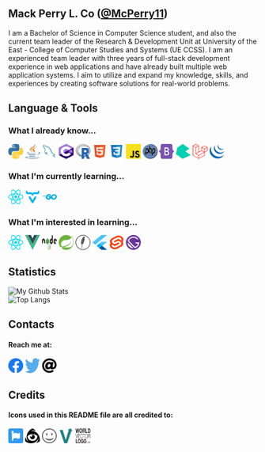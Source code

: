 ## Mack Perry L. Co ([@McPerry11](https://github.com/McPerry11))

I am a Bachelor of Science in Computer Science student, and also the current team leader of the Research & Development Unit at University of the East - College of Computer Studies and Systems (UE CCSS). I am an experienced team leader with three years of full-stack development experience in web applications and have already built multiple web application systems. I aim to utilize and expand my knowledge, skills, and experiences by creating software solutions for real-world problems.

## Language & Tools
### What I already know...
[<img src="https://github.com/McPerry11/McPerry11/blob/main/svg/python.svg" height="30px" width="30px" title="Python">](https://www.python.org/)
[<img src="https://github.com/McPerry11/McPerry11/blob/main/svg/java.svg" height="30px" width="30px" title="Java">](https://www.java.com/en/)
[<img src="https://github.com/McPerry11/McPerry11/blob/main/svg/mysql.svg" height="30px" width="30px" title="MySQL">](https://www.mysql.com/)
[<img src="https://github.com/McPerry11/McPerry11/blob/main/svg/c-sharp.svg" height="30px" width="30px" title="C#">](https://docs.microsoft.com/en-us/dotnet/csharp/)
[<img src="https://github.com/McPerry11/McPerry11/blob/main/svg/r-lang.svg" height="30px" width="30px" title="R">](https://www.r-project.org/)
[<img src="https://github.com/McPerry11/McPerry11/blob/main/svg/html.svg" height="30px" width="30px" title="HTML">](https://html.spec.whatwg.org/multipage/)
[<img src="https://github.com/McPerry11/McPerry11/blob/main/svg/css.svg" height="30px" width="30px" title="CSS">](https://www.w3.org/Style/CSS/)
[<img src="https://github.com/McPerry11/McPerry11/blob/main/svg/javascript.svg" height="30px" width="30px" title="JavaScript">](https://www.javascript.com/)
[<img src="https://github.com/McPerry11/McPerry11/blob/main/svg/php.svg" height="30px" width="30px" title="PHP">](https://www.php.net/)
[<img src="https://github.com/McPerry11/McPerry11/blob/main/svg/bootstrap-5-1.svg" height="30px" width="30px" title="Bootstrap">](https://getbootstrap.com/)
[<img src="https://github.com/McPerry11/McPerry11/blob/main/svg/bulma.svg" height="30px" width="30px" title="Bulma">](https://bulma.io/)
[<img src="https://github.com/McPerry11/McPerry11/blob/main/svg/laravel.svg" height="30px" width="30px" title="Laravel">](https://laravel.com/)
[<img src="https://github.com/McPerry11/McPerry11/blob/main/svg/jquery-icon.svg" height="30px" width="30px" title="JQuery">](https://jquery.com/)

### What I'm currently learning...
[<img src="https://github.com/McPerry11/McPerry11/blob/main/svg/react.svg" height="30px" width="30px" title="React Native">](https://reactnative.dev/)
[<img src="https://github.com/McPerry11/McPerry11/blob/main/svg/vaadin-icon.svg" height="30px" width="30px" title="Vaadin">](https://vaadin.com/)
[<img src="https://github.com/McPerry11/McPerry11/blob/main/svg/golang-icon.svg" height="30px" width="30px" title="Go">](https://golang.org/)

### What I'm interested in learning...
[<img src="https://github.com/McPerry11/McPerry11/blob/main/svg/react.svg" height="30px" width="30px" title="React">](https://reactjs.org/)
[<img src="https://github.com/McPerry11/McPerry11/blob/main/svg/vue.svg" height="30px" width="30px" title="Vue">](https://vuejs.org/)
[<img src="https://github.com/McPerry11/McPerry11/blob/main/svg/nodejs.svg" height="30px" width="30px" title="Node">](https://nodejs.org/en/)
[<img src="https://github.com/McPerry11/McPerry11/blob/main/svg/spring-icon.svg" height="30px" width="30px" title="Spring">](https://spring.io/)
[<img src="https://github.com/McPerry11/McPerry11/blob/main/svg/feathersjs.svg" height="30px" width="30px" title="Feathers">](https://feathersjs.com/)
[<img src="https://github.com/McPerry11/McPerry11/blob/main/svg/flutter.svg" height="30px" width="30px" title="Flutter">](https://flutter.dev/)
[<img src="https://github.com/McPerry11/McPerry11/blob/main/svg/svelte-1.svg" height="30px" width="30px" title="Svelte">](https://svelte.dev/)
[<img src="https://github.com/McPerry11/McPerry11/blob/main/svg/gatsbyjs-icon.svg" height="30px" width="30px" title="Gatsby">](https://www.gatsbyjs.com/)

## Statistics
![My Github Stats](https://github-readme-stats.vercel.app/api?username=McPerry11&theme=monokai&show_icons=true)\
![Top Langs](https://github-readme-stats.vercel.app/api/top-langs/?username=McPerry11)

## Contacts
#### Reach me at:
[<img src="https://github.com/McPerry11/McPerry11/blob/main/svg/facebook.svg" height="30px" width="30px" title="Facebook">](https://www.facebook.com/mcperry11)
[<img src="https://github.com/McPerry11/McPerry11/blob/main/svg/twitter.svg" height="30px" width="30px" title="Twitter">](https://twitter.com/McPerry_)
[<img src="https://github.com/McPerry11/McPerry11/blob/main/svg/at-solid.svg" height="30px" width="30px" title="Email">](mailto:mack.perry.co@gmail.com)

## Credits
#### Icons used in this README file are all credited to:
[<img src="https://github.com/McPerry11/McPerry11/blob/main/svg/fontawesome.svg" height="30px" width="30px" title="FontAwesome">](https://fontawesome.com/license)
[<img src="https://github.com/McPerry11/McPerry11/blob/main/svg/iconfinder.svg" height="30px" width="30px" title="Icon Finder">](https://www.iconfinder.com/)
[<img src="https://github.com/McPerry11/McPerry11/blob/main/svg/iconify.svg" height="30px" width="30px" title="Iconify">](https://iconify.design/)
[<img src="https://github.com/McPerry11/McPerry11/blob/main/svg/vectorlogozone.svg" height="30px" width="30px" title="Vector Logo Zone">](https://www.vectorlogo.zone/)
[<img src="https://github.com/McPerry11/McPerry11/blob/main/svg/worldvectorlogo.svg" height="30px" width="30px" title="World Vector Logo">](https://worldvectorlogo.com/)

<!---
McPerry11/McPerry11 is a ✨ special ✨ repository because its `README.md` (this file) appears on your GitHub profile.
You can click the Preview link to take a look at your changes.
--->

